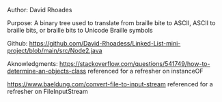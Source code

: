 Author: David Rhoades

Purpose: A binary tree used to translate from braille bite to ASCII, ASCII to braille bits, or braille bits to Unicode Braille symbols

Github: https://github.com/David-Rhoadess/Linked-List-mini-project/blob/main/src/Node2.java

Aknowledgments: 
https://stackoverflow.com/questions/541749/how-to-determine-an-objects-class referenced for a refresher on instanceOF

https://www.baeldung.com/convert-file-to-input-stream referenced for a refresher on FileInputStream